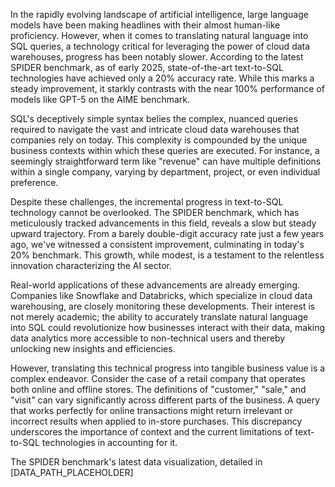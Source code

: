 In the rapidly evolving landscape of artificial intelligence, large language models have been making headlines with their almost human-like proficiency. However, when it comes to translating natural language into SQL queries, a technology critical for leveraging the power of cloud data warehouses, progress has been notably slower. According to the latest SPIDER benchmark, as of early 2025, state-of-the-art text-to-SQL technologies have achieved only a 20% accuracy rate. While this marks a steady improvement, it starkly contrasts with the near 100% performance of models like GPT-5 on the AIME benchmark.

SQL's deceptively simple syntax belies the complex, nuanced queries required to navigate the vast and intricate cloud data warehouses that companies rely on today. This complexity is compounded by the unique business contexts within which these queries are executed. For instance, a seemingly straightforward term like "revenue" can have multiple definitions within a single company, varying by department, project, or even individual preference.

Despite these challenges, the incremental progress in text-to-SQL technology cannot be overlooked. The SPIDER benchmark, which has meticulously tracked advancements in this field, reveals a slow but steady upward trajectory. From a barely double-digit accuracy rate just a few years ago, we've witnessed a consistent improvement, culminating in today's 20% benchmark. This growth, while modest, is a testament to the relentless innovation characterizing the AI sector.

Real-world applications of these advancements are already emerging. Companies like Snowflake and Databricks, which specialize in cloud data warehousing, are closely monitoring these developments. Their interest is not merely academic; the ability to accurately translate natural language into SQL could revolutionize how businesses interact with their data, making data analytics more accessible to non-technical users and thereby unlocking new insights and efficiencies.

However, translating this technical progress into tangible business value is a complex endeavor. Consider the case of a retail company that operates both online and offline stores. The definitions of "customer," "sale," and "visit" can vary significantly across different parts of the business. A query that works perfectly for online transactions might return irrelevant or incorrect results when applied to in-store purchases. This discrepancy underscores the importance of context and the current limitations of text-to-SQL technologies in accounting for it.

The SPIDER benchmark's latest data visualization, detailed in [DATA_PATH_PLACEHOLDER]